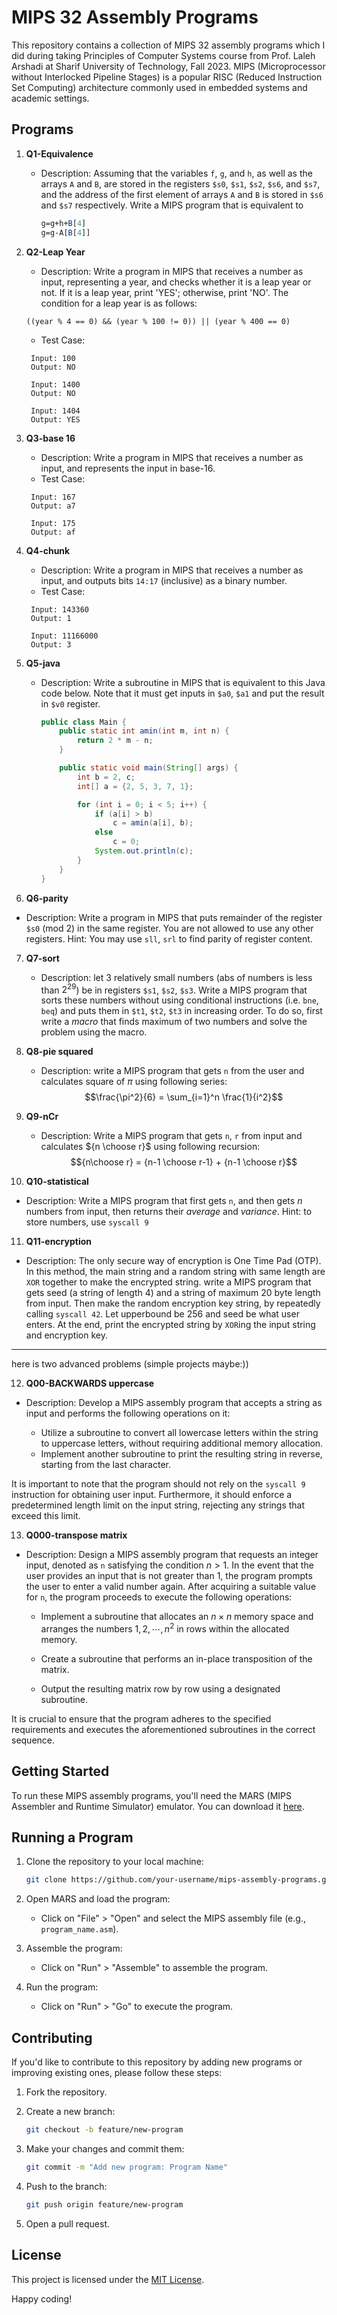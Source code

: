 # MIPS 32 Assembly Programs

This repository contains a collection of MIPS 32 assembly programs which I did during taking Principles of Computer Systems course from Prof. Laleh Arshadi at Sharif University of Technology, Fall 2023. MIPS (Microprocessor without Interlocked Pipeline Stages) is a popular RISC (Reduced Instruction Set Computing) architecture commonly used in embedded systems and academic settings.


## Programs

1. **Q1-Equivalence**
   - Description: Assuming that the variables `f`, `g`, and `h`, as well as the arrays `A` and `B`, are stored in the registers `$s0`, `$s1`, `$s2`, `$s6`, and `$s7`, and the address of the first element of arrays `A` and `B` is stored in `$s6` and `$s7` respectively. Write a MIPS program that is equivalent to
        ```MIPS 32
        g=g+h+B[4]
        g=g-A[B[4]]
        ```

2. **Q2-Leap Year**
   - Description: Write a program in MIPS that receives a number as input, representing a year, and checks whether it is a leap year or not. If it is a leap year, print 'YES'; otherwise, print 'NO'. The condition for a leap year is as follows:
   ```
   ((year % 4 == 0) && (year % 100 != 0)) || (year % 400 == 0)
   ```
   - Test Case: 
   ```
    Input: 100
    Output: NO
    
    Input: 1400
    Output: NO
    
    Input: 1404
    Output: YES
   ```
3. **Q3-base 16**
   - Description: Write a program in MIPS that receives a number as input, and represents the input in base-16.
   - Test Case: 
   ```
    Input: 167
    Output: a7
    
    Input: 175
    Output: af
   ```

4. **Q4-chunk**
   - Description: Write a program in MIPS that receives a number as input, and outputs bits `14:17` (inclusive) as a binary number.
   - Test Case: 
   ```
    Input: 143360
    Output: 1
    
    Input: 11166000
    Output: 3
   ```

5. **Q5-java**
   - Description: Write a subroutine in MIPS that is equivalent to this Java code below. Note that it must get inputs in `$a0`, `$a1` and put the result in `$v0` register.
        ```java
        public class Main {
            public static int amin(int m, int n) {
                return 2 * m - n;
            }
        
            public static void main(String[] args) {
                int b = 2, c;
                int[] a = {2, 5, 3, 7, 1};
        
                for (int i = 0; i < 5; i++) {
                    if (a[i] > b)
                        c = amin(a[i], b);
                    else
                        c = 0;
                    System.out.println(c);
                }
            }
        }
        ```
 
 6. **Q6-parity**
   - Description: Write a program in MIPS that puts remainder of the register `$s0` (mod 2) in the same register. You are not allowed to use any other registers.
   Hint: You may use `sll`, `srl` to find parity of register content.

7. **Q7-sort**
   - Description: let 3 relatively small numbers (abs of numbers is less than $2^{29}$) be in registers `$s1`, `$s2`, `$s3`. Write a MIPS program that sorts these numbers without using conditional instructions (i.e. `bne`, `beq`) and puts them in `$t1`, `$t2`, `$t3` in increasing order. To do so, first write a _macro_ that finds maximum of two numbers and solve the problem using the macro.
  
8. **Q8-pie squared**
   - Description: write a MIPS program that gets `n` from the user and calculates square of $\pi$ using following series:
     $$\frac{\pi^2}{6} = \sum_{i=1}^n \frac{1}{i^2}$$

9. **Q9-nCr**
   - Description: Write a MIPS program that gets `n`, `r` from input and calculates ${n \choose r}$ using following recursion:
$${n\choose r} = {n-1 \choose r-1} + {n-1 \choose r}$$

10. **Q10-statistical**
   - Description: Write a MIPS program that first gets `n`, and then gets *n* numbers from input, then returns their _average_ and _variance_.
     Hint: to store numbers, use `syscall 9`

11. **Q11-encryption**
   - Description: The only secure way of encryption is One Time Pad (OTP). In this method, the main string and a random string with same length are `XOR` together to make the encrypted string.
write a MIPS program that gets seed (a string of length 4) and a string of maximum 20 byte length from input. Then make the random encryption key string, by repeatedly calling `syscall 42`. Let upperbound be 256 and seed be what user enters. At the end, print the encrypted string by `XOR`ing the input string and encryption key.
---
here is two advanced problems (simple projects maybe:))

12. **Q00-BACKWARDS uppercase**
   - Description: Develop a MIPS assembly program that accepts a string as input and performs the following operations on it:

      - Utilize a subroutine to convert all lowercase letters within the string to uppercase letters, without requiring additional memory allocation.
      - Implement another subroutine to print the resulting string in reverse, starting from the last character.
        
   It is important to note that the program should not rely on the `syscall 9` instruction for obtaining user input. Furthermore, it should enforce a predetermined length limit on the input string, rejecting any strings that exceed this limit.

13. **Q000-transpose matrix**
   - Description: Design a MIPS assembly program that requests an integer input, denoted as `n` satisfying the condition $n > 1$. In the event that the user provides an input that is not greater than $1$, the program prompts the user to enter a valid number again. After acquiring a suitable value for `n`, the program proceeds to execute the following operations:

      - Implement a subroutine that allocates an $n \times n$ memory space and arranges the numbers $1,2, \cdots ,n^2$ in rows within the allocated memory.

      - Create a subroutine that performs an in-place transposition of the matrix.

      - Output the resulting matrix row by row using a designated subroutine.

   It is crucial to ensure that the program adheres to the specified requirements and executes the aforementioned subroutines in the correct sequence.


## Getting Started

To run these MIPS assembly programs, you'll need the MARS (MIPS Assembler and Runtime Simulator) emulator. You can download it [here](http://courses.missouristate.edu/KenVollmar/MARS/).

## Running a Program

1. Clone the repository to your local machine:

    ```bash
    git clone https://github.com/your-username/mips-assembly-programs.git
    ```

2. Open MARS and load the program:

    - Click on "File" > "Open" and select the MIPS assembly file (e.g., `program_name.asm`).

3. Assemble the program:

    - Click on "Run" > "Assemble" to assemble the program.

4. Run the program:

    - Click on "Run" > "Go" to execute the program.

## Contributing

If you'd like to contribute to this repository by adding new programs or improving existing ones, please follow these steps:

1. Fork the repository.
2. Create a new branch:

    ```bash
    git checkout -b feature/new-program
    ```

3. Make your changes and commit them:

    ```bash
    git commit -m "Add new program: Program Name"
    ```

4. Push to the branch:

    ```bash
    git push origin feature/new-program
    ```

5. Open a pull request.

## License

This project is licensed under the [MIT License](LICENSE).

Happy coding!
